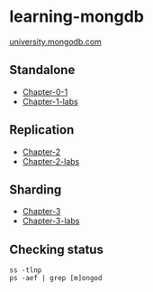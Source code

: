 # learning-mongdb

[university.mongodb.com](https://university.mongodb.com/)

## Standalone
- [Chapter-0-1](standalone/Chapter-1.md)
- [Chapter-1-labs](standalone/Chapter-1-labs.md)

## Replication
- [Chapter-2](replication/Chapter-2.md)
- [Chapter-2-labs](replication/Chapter-2-labs.md)

## Sharding
- [Chapter-3](sharding/Chapter-3.md)
- [Chapter-3-labs](sharding/Chapter-3-labs.md)

## Checking status
```
ss -tlnp
ps -aef | grep [m]ongod
```
